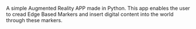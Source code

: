 A simple Augmented Reality APP made in Python. This app enables the user to cread Edge Based Markers and insert digital content into the world through these markers.
